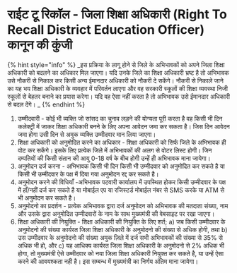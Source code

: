 # राईट टू रिकॉल - जिला शिक्षा अधिकारी \(Right To Recall District Education Officer\) कानून की कुंजी

{% hint style="info" %}
_इस प्रक्रिया के लागू होने से जिले के अभिभावकों को अपने जिला शिक्षा अधिकारी को बदलने का अधिकार मिल जाएगा। यदि उनके जिले का शिक्षा अधिकारी भ्रष्ट है तो अभिभावक उसे नौकरी से निकाल कर किसी अन्य ईमानदार अधिकारी को नौकरी दे सकेंगे। नौकरी से निकाले जाने का यह भय शिक्षा अधिकारी के व्यवहार में परिवर्तन लाएगा और वह सरकारी स्कूलों की शिक्षा व्यवस्था निजी स्कूलों से बेहतर बनाने का प्रयास करेगा। यदि वह ऐसा नहीं करता है तो अभिभावक उसे ईमानदार अधिकारी से बदल देंगे। _
{% endhint %}

1. उम्मीदवारी - कोई भी व्यक्ति जो सांसद का चुनाव लड़ने की योग्यता पूरी करता है वह किसी भी दिन कलेक्ट्री में जाकर शिक्षा अधिकारी बनने के लिए अपना आवेदन जमा कर सकता है। जिस दिन आवेदन जमा होगा उसी दिन से अमुक व्यक्ति उम्मीदवार मान लिया जाएगा।
2. शिक्षा अधिकारी को अनुमोदित करने का अधिकार - शिक्षा अधिकारी को सिर्फ जिले के अभिभावक ही वोट कर सकेंगे। इसके लिए प्रत्येक जिले में अभिभावकों की अलग से वोटर लिस्ट होगी। जिन दम्पतियों की किसी संतान की आयु 0-18 वर्ष के बीच होगी उन्हें ही अभिभावक माना जायेगा।
3. अनुमोदन दर्ज करना - अभिभावक किसी भी दिन किसी भी उम्मीदवार को अनुमोदित कर सकते है या किसी भी उम्मीदवार के पक्ष में दिया गया अनुमोदन रद्द कर सकते है।
4. अनुमोदन करने की विधियाँ -अभिभावक पटवारी कार्यालय में उपस्थित होकर किसी उम्मीदवार के पक्ष में हाँ/नहीं दर्ज कर सकते है या मोबाईल एप या रजिस्टर्ड मोबाईल नंबर से SMS करके या ATM से भी अनुमोदन कर सकते है।
5. अनुमोदनो का प्रदर्शन - प्रत्येक अभिभावक द्वारा दर्ज अनुमोदन को अभिभावक की मतदाता संख्या, नाम और उसके द्वारा अनुमोदित उम्मीदवारों के नाम के साथ मुख्यमंत्री की वेबसाइट पर रखा जाएगा।
6. शिक्षा अधिकारी की नियुक्ति - शिक्षा अधिकारी की नियुक्ति के लिए शर्त; a\) जब किसी उम्मीदवार के अनुमोदनो की संख्या कार्यरत जिला शिक्षा अधिकारी के अनुमोदनो की संख्या से अधिक होगी, तथा b\) उस उम्मीदवार के अनुमोदनो की संख्या अमुक ज़िले में दर्ज सभी अभिभावकों की संख्या से 35% से अधिक भी हो, और c\) यह आधिक्य कार्यरत जिला शिक्षा अधिकारी के अनुमोदनो से 2% अधिक भी होगा, तो मुख्यमंत्री ऐसे उम्मीदवार को नया जिला शिक्षा अधिकारी नियुक्त कर सकते है, या उन्हें ऐसा करने की आवयश्कता नही है। इस सम्बन्ध में मुख्यमंत्री का निर्णय अंतिम माना जायेगा।

